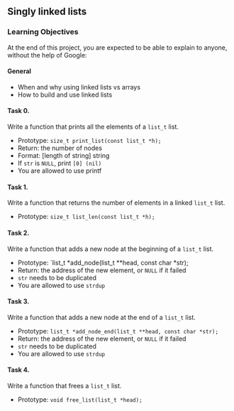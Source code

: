 ## Singly linked lists

### Learning Objectives

At the end of this project, you are expected to be able to explain to anyone, without the help of Google:

#### General

- When and why using linked lists vs arrays
- How to build and use linked lists

#### Task 0.
Write a function that prints all the elements of a `list_t` list.

- Prototype: `size_t print_list(const list_t *h);`
- Return: the number of nodes
- Format: [length of string] string
- If `str` is `NULL`, print `[0] (nil)`
- You are allowed to use printf

#### Task 1.
Write a function that returns the number of elements in a linked `list_t` list.

- Prototype: `size_t list_len(const list_t *h);`

#### Task 2.
Write a function that adds a new node at the beginning of a `list_t` list.

- Prototype: `list_t *add_node(list_t **head, const char *str);
- Return: the address of the new element, or `NULL` if it failed
- `str` needs to be duplicated
- You are allowed to use `strdup`

#### Task 3.
Write a function that adds a new node at the end of a `list_t` list.

- Prototype: `list_t *add_node_end(list_t **head, const char *str);`
- Return: the address of the new element, or `NULL` if it failed
- `str` needs to be duplicated
- You are allowed to use `strdup`

#### Task 4.
Write a function that frees a `list_t` list.

- Prototype: `void free_list(list_t *head);`
